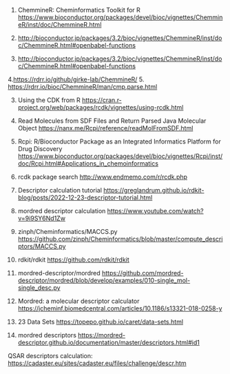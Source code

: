 1. ChemmineR: Cheminformatics Toolkit for R
https://www.bioconductor.org/packages/devel/bioc/vignettes/ChemmineR/inst/doc/ChemmineR.html

2. http://bioconductor.jp/packages/3.2/bioc/vignettes/ChemmineR/inst/doc/ChemmineR.html#openbabel-functions

2. http://bioconductor.jp/packages/3.2/bioc/vignettes/ChemmineR/inst/doc/ChemmineR.html#openbabel-functions

4.https://rdrr.io/github/girke-lab/ChemmineR/
5. https://rdrr.io/bioc/ChemmineR/man/cmp.parse.html

3. Using the CDK from R
https://cran.r-project.org/web/packages/rcdk/vignettes/using-rcdk.html

4. Read Molecules from SDF Files and Return Parsed Java Molecular Object
https://nanx.me/Rcpi/reference/readMolFromSDF.html

5. Rcpi: R/Bioconductor Package as an Integrated Informatics Platform for Drug Discovery
https://www.bioconductor.org/packages/devel/bioc/vignettes/Rcpi/inst/doc/Rcpi.html#Applications_in_chemoinformatics

6. rcdk package search 
http://www.endmemo.com/r/rcdk.php

7. Descriptor calculation tutorial
https://greglandrum.github.io/rdkit-blog/posts/2022-12-23-descriptor-tutorial.html

8. mordred descriptor calculation
https://www.youtube.com/watch?v=9i9SY6Nd1Zw

9. zinph/Cheminformatics/MACCS.py 
https://github.com/zinph/Cheminformatics/blob/master/compute_descriptors/MACCS.py

10. rdkit/rdkit
https://github.com/rdkit/rdkit

11. mordred-descriptor/mordred
https://github.com/mordred-descriptor/mordred/blob/develop/examples/010-single_mol-single_desc.py

12. Mordred: a molecular descriptor calculator
https://jcheminf.biomedcentral.com/articles/10.1186/s13321-018-0258-y

13. 23 Data Sets
https://topepo.github.io/caret/data-sets.html

14. mordred descriptors 
https://mordred-descriptor.github.io/documentation/master/descriptors.html#id1

QSAR descriptors calculation: 
https://cadaster.eu/sites/cadaster.eu/files/challenge/descr.htm